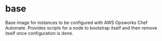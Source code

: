 # base

Base image for instances to be configured with AWS Opsworks Chef Automate.
Provides scripts for a node to bootstrap itself and then remove itself once configuration is done.

